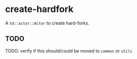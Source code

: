 # create-hardfork

A `td::actor::Actor` to create hard-forks.

## TODO

TODO: verify if this should/could be moved to `common` or `utils`